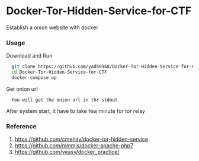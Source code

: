 # Docker-Tor-Hidden-Service-for-CTF
Establish a onion website with docker

### Usage
Download and Run
```sh
  git clone https://github.com/yad50968/Docker-Tor-Hidden-Service-for-CTF.git
  cd Docker-Tor-Hidden-Service-for-CTF
  docker-compose up
```

Get onion url
```
  You will get the onion url in thr stdout
```

After system start, it have to take few minute for tor relay

### Reference
1. https://github.com/cmehay/docker-tor-hidden-service
2. https://github.com/nimmis/docker-apache-php7
3. https://github.com/yeasy/docker_practice/
